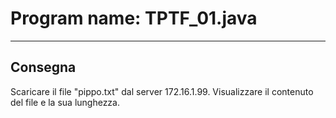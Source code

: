 # Program name: TPTF_01.java

---

## Consegna

Scaricare il file "pippo.txt" dal server 172.16.1.99.
Visualizzare il contenuto del file e la sua lunghezza.